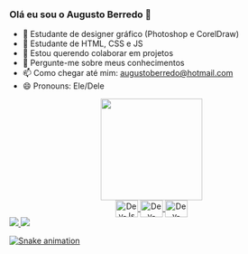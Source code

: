 ### Olá eu sou o Augusto Berredo 👋


- 🔭 Estudante de designer gráfico (Photoshop e CorelDraw) 
- 🌱 Estudante de HTML, CSS e JS
- 👯 Estou querendo colaborar em projetos
- 💬 Pergunte-me sobre meus conhecimentos
- 📫 Como chegar até mim: augustoberredo@hotmail.com
- 😄 Pronouns: Ele/Dele

<div align="center">
<a href="https://github.com/AugustoBerredo">
<img height="180em" src="https://github-readme-stats.vercel.app/api?username=AugustoBerredo&show_icons=true&theme=dracula&include_all_commits
<img height="180em" src="https://github-readme-stats.vercel.app/api/top-langs/?username=AugustoBerredo&layout=compact&langs_count=7&theme=dra

</div>

<div style="display: inline_block"><br>
<img align="center" alt="Dev-Js" height="30" width="40" <img src="https://cdn.jsdelivr.net/gh/devicons/devicon/icons/javascript/javascript-original.svg">          
<img align="center" alt="Dev-CSS" height="30" width="40" <img src="https://cdn.jsdelivr.net/gh/devicons/devicon/icons/css3/css3-original.svg">          
<img align="center" alt="Dev-HTML" height="30" width="40" <img src="https://cdn.jsdelivr.net/gh/devicons/devicon/icons/html5/html5-original.svg">
          
</div>


<div>
<a href="https://www.instagram.com/augusto_berredo/" target="_blank"><img src="https://img.shields.io/badge/-Instagram-%23E4405F?style=for-the-badge&log="_blank"></>
<a href="https://www.linkedin.com/in/augusto-berredo/" target="_blank"><img src="https://img.shields.io/badge/-LinkedIn-%230077B5?style=for-the-badge&logo="_blank"></>



![Snake animation](https://github.com/AugustoBerredo/AugustoBerredo/blob/output/github-contribution-grid-snake.svg)

</div>
